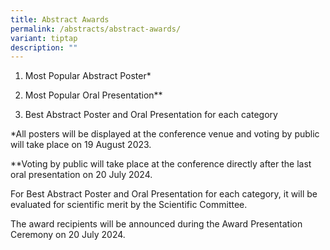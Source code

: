 ```yaml
---
title: Abstract Awards
permalink: /abstracts/abstract-awards/
variant: tiptap
description: ""
---
```

<ol data-tight="true" class="tight">
<li>
<p>Most Popular Abstract Poster*</p>
</li>
<li>
<p>Most Popular Oral Presentation**</p>
</li>
<li>
<p>Best Abstract Poster and Oral Presentation for each category</p>
</li>
</ol>
<p>*All posters will be displayed at the conference venue and voting by public
will take place on 19 August 2023.</p>
<p>**Voting by public will take place at the conference directly after the
last oral presentation on 20 July 2024.</p>
<p>For Best Abstract Poster and Oral Presentation for each category, it will
be evaluated for scientific merit by the Scientific Committee.</p>
<p>The award recipients will be announced during the Award Presentation Ceremony
on 20 July 2024.</p>
<p></p>